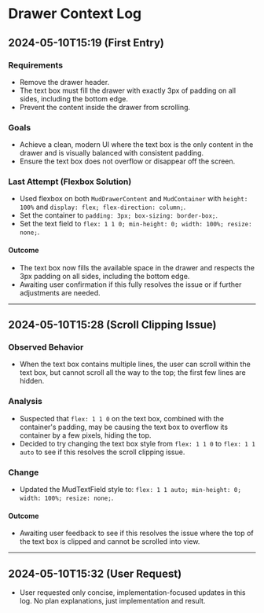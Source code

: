 # Drawer Context Log

## 2024-05-10T15:19 (First Entry)

### Requirements
- Remove the drawer header.
- The text box must fill the drawer with exactly 3px of padding on all sides, including the bottom edge.
- Prevent the content inside the drawer from scrolling.

### Goals
- Achieve a clean, modern UI where the text box is the only content in the drawer and is visually balanced with consistent padding.
- Ensure the text box does not overflow or disappear off the screen.

### Last Attempt (Flexbox Solution)
- Used flexbox on both `MudDrawerContent` and `MudContainer` with `height: 100%` and `display: flex; flex-direction: column;`.
- Set the container to `padding: 3px; box-sizing: border-box;`.
- Set the text field to `flex: 1 1 0; min-height: 0; width: 100%; resize: none;`.

#### Outcome
- The text box now fills the available space in the drawer and respects the 3px padding on all sides, including the bottom edge.
- Awaiting user confirmation if this fully resolves the issue or if further adjustments are needed.

---

## 2024-05-10T15:28 (Scroll Clipping Issue)

### Observed Behavior
- When the text box contains multiple lines, the user can scroll within the text box, but cannot scroll all the way to the top; the first few lines are hidden.

### Analysis
- Suspected that `flex: 1 1 0` on the text box, combined with the container's padding, may be causing the text box to overflow its container by a few pixels, hiding the top.
- Decided to try changing the text box style from `flex: 1 1 0` to `flex: 1 1 auto` to see if this resolves the scroll clipping issue.

### Change
- Updated the MudTextField style to: `flex: 1 1 auto; min-height: 0; width: 100%; resize: none;`.

#### Outcome
- Awaiting user feedback to see if this resolves the issue where the top of the text box is clipped and cannot be scrolled into view.

---

## 2024-05-10T15:32 (User Request)
- User requested only concise, implementation-focused updates in this log. No plan explanations, just implementation and result. 